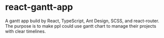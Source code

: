 # react-gantt-app
A gantt app build by React, TypeScript, Ant Design, SCSS, and react-router. The purpose is to make ppl could use gantt chart to manage their projects with clear timelines.
